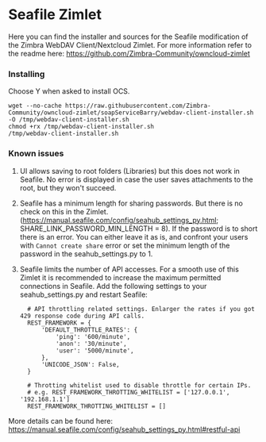 # Seafile Zimlet
Here you can find the installer and sources for the Seafile modification of the Zimbra WebDAV Client/Nextcloud Zimlet. For more information refer to the readme here: https://github.com/Zimbra-Community/owncloud-zimlet


### Installing
Choose Y when asked to install OCS.

    wget --no-cache https://raw.githubusercontent.com/Zimbra-Community/owncloud-zimlet/soapServiceBarry/webdav-client-installer.sh -O /tmp/webdav-client-installer.sh
    chmod +rx /tmp/webdav-client-installer.sh
    /tmp/webdav-client-installer.sh 

### Known issues

1. UI allows saving to root folders (Libraries) but this does not work in Seafile. No error is displayed in case the user saves attachments to the root, but they won't succeed.
2. Seafile has a minimum length for sharing passwords. But there is no check on this in the Zimlet. (https://manual.seafile.com/config/seahub_settings_py.html; SHARE_LINK_PASSWORD_MIN_LENGTH = 8). If the password is to short there is an error.
You can either leave it as is, and confront your users with `Cannot create share` error or set the minimum length of the password in the seahub_settings.py to 1.
3. Seafile limits the number of API accesses. For a smooth use of this Zimlet it is recommended to increase the maximum permitted connections in Seafile. Add the following settings to your seahub_settings.py and restart Seafile:

         # API throttling related settings. Enlarger the rates if you got 429 response code during API calls.
         REST_FRAMEWORK = {
             'DEFAULT_THROTTLE_RATES': {
                 'ping': '600/minute',
                 'anon': '30/minute',
                 'user': '5000/minute',
             },
             'UNICODE_JSON': False,
         }

         # Throtting whitelist used to disable throttle for certain IPs.
         # e.g. REST_FRAMEWORK_THROTTING_WHITELIST = ['127.0.0.1', '192.168.1.1']
         REST_FRAMEWORK_THROTTING_WHITELIST = []
      
More details can be found here: https://manual.seafile.com/config/seahub_settings_py.html#restful-api

